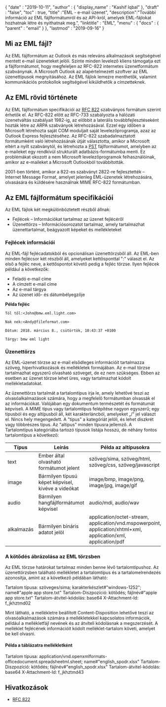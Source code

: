{
  "date" : "2019-10-11",
  "author" : {
    "display_name" : "Kashif Iqbal"
},
  "draft" : "false",
  "toc" : true,
  "title" :"EML - e-mail üzenet",
  "description":"További információ az EML fájlformátumról és az API-król, amelyek EML-fájlokat hozhatnak létre és nyithatnak meg.",
  "linktitle" : "EML",
  "menu" : {
    "docs" : {
      "parent" : "email"
}
},
  "lastmod" : "2019-09-16"
}

## Mi az EML fájl?

Az EML fájlformátum az Outlook és más releváns alkalmazások segítségével mentett e-mail üzeneteket jelöli. Szinte minden levelező kliens támogatja ezt a fájlformátumot, hogy megfeleljen az RFC-822 internetes üzenetformátum szabványnak. A Microsoft Outlook az alapértelmezett szoftver az EML üzenettípusok megnyitásához. Az EML fájlok lemezre menthetők, valamint kommunikációs protokollok segítségével kiküldhetők a címzetteknek.

## Az EML rövid története

Az EML fájlformátum specifikációi az [RFC 822](https://www.ietf.org/rfc/rfc0822.txt) szabványos formátum szerint érhetők el. Az RFC-822 előtt az RFC-733 szabályozta a hálózati üzenetváltás szabályait 1982-ig, az előbbit a laterális továbbfejlesztéseként hozták létre az ARPA szabványok létrehozásával. Ezzel egy időben a Microsoft létrehozta saját COM moduljait saját levelezőprogramja, azaz az Outlook Express fejlesztéséhez. Az RFC-822 szabadalmaztatott formátumként való létrehozásának útját választotta, amikor a Microsoft eltért a nyílt szabványtól, és létrehozta a [PST](/hu/email/pst/) fájlformátumot, amelyben az e-maileket egy rendkívül strukturált adatbázis-formátumba menti. Ez problémákat okozott a nem Microsoft levelezőprogramok felhasználóinak, amikor az e-maileket a Microsoft Outlookból továbbították.

2001-ben történt, amikor a 822-es szabványt 2822-re fejlesztették – Internet Message Format, amelyet jelenleg EML-üzenetek létrehozására, olvasására és küldésére használnak MIME RFC-822 formátumban.

## Az EML fájlformátum specifikációi

Az EML fájlok két megkülönböztetett részből állnak:

* Fejlécek – Információkat tartalmaz az üzenet fejlécéről
* Üzenettörzs – Információsorozatot tartalmaz, amely tartalmazhat üzenettartalmat, beágyazott képeket és mellékleteket

### Fejlécek információi ###

Az EML-fájl fejlécadatokból és opcionálisan üzenettörzsből áll. Az EML-ben minden fejlécsor két részből áll, amelyeket kettősponttal ":" választ el. Az első a fejléc neve, a kettőspontot követő pedig a fejléc törzse. Ilyen fejlécek például a következők:

* Feladó e-mail címe
* A címzett e-mail címe
* Az e-mail tárgya
* Az üzenet idő- és dátumbélyegzője

**Példa fejléc**

```
Tól től:<John@bmw.eml.light.com>

Nak nek:<Andy@fileformat.com>

Dátum: 2018. március 8., csütörtök, 10:43:37 +0100

Tárgy: bmw eml light
```

### Üzenettörzs ###

Az EML-üzenet törzse az e-mail elsődleges információit tartalmazza szöveg, hiperhivatkozások és mellékletek formájában. Az e-mail törzse tartalmazhat egyszerű olvasható szöveget, de ez nem szükséges. Ebben az esetben az üzenet törzse lehet üres, vagy tartalmazhat kódolt mellékletadatokat.

Az üzenettörzs tartalmát a tartalomtípus írja le, amely lehetővé teszi az olvasóalkalmazások számára, hogy a megfelelő formátumban olvassák el az információkat. Valójában egy dokumentum természetét és formátumát képviseli. A MIME típus vagy tartalomtípus felépítése nagyon egyszerű; egy típusból és egy altípusból áll, két karakterláncból, amelyeket „/” jel választ el. Nincs hely megengedett. A "típus" a kategóriát jelöli, és lehet diszkrét vagy többrészes típus. Az "altípus" minden típusra jellemző. A Tartalomtípus kategóriába tartozó típusok listája hosszú, de néhány fontos tartalomtípus a következő:


|**Típus**|**Leírás**|**Példa az altípusokra**
---|---|---|
|text|Ember által olvasható formátumot jelent|szöveg/sima, szöveg/html, szöveg/css, szöveg/javascript
|image|Bármilyen típusú képet képvisel, kivéve a videókat|image/bmp, image/png, image/jpg, image/gif
|audio|Bármilyen hangfájlformátumot képvisel|audio/mdi, audio/wav
|alkalmazás|Bármilyen bináris adatot jelöl|application/octet-stream, application/vnd.mspowerpoint, application/xhtml+xml, application/xml, application/pdf

### A kötődés ábrázolása az EML törzsben ###

Az EML törzse határokat tartalmaz minden benne lévő tartalomtípushoz. Az üzenettörzsben található mellékletet a tartalomtípus és a tartalomelrendezés azonosítja, amint az a következő példában látható:

Tartalom típusa: szöveges/sima; karakterkészlet#"windows-1252"; name#"apple app store.txt"
Tartalom-Diszpozíció: kötődés; fájlnév#"apple app store.txt"
Tartalom-átvitel-kódolás: base64
X-Attachment-Id: f_jkhztmd02

Mint látható, a mellékletre beállított Content-Disposition lehetővé teszi az olvasóalkalmazások számára a mellékletekkel kapcsolatos információk, például a mellékletfájl nevének és az átviteli kódolásnak a megszerzését. A melléklet fejlécének információit kódolt melléklet-tartalom követi, amelyet be kell olvasni.

#### Példa a táblázatra mellékletként ####

Tartalom típusa: application/vnd.openxmlformats-officedocument.spreadsheetml.sheet; name#"english_spodr.xlsx"
Tartalom-Diszpozíció: kötődés; fájlnév#"english_spodr.xlsx"
Tartalom-átvitel-kódolás: base64
X-Attachment-Id: f_jkhztmd43

## Hivatkozások

* [RFC 822](https://www.ietf.org/rfc/rfc0822.txt)


